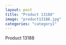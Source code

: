 ```yaml
---
layout: post
title: "Product 13188"
image: "product13188.jpg"
categories: "category1"
---
```

Product 13188
